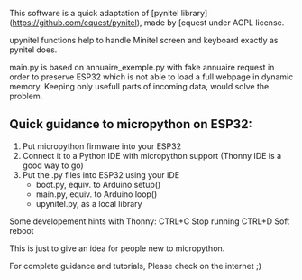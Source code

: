 
This software is a quick adaptation of [pynitel library] (https://github.com/cquest/pynitel), made by [cquest under AGPL license.

upynitel functions help to handle Minitel screen and keyboard exactly as pynitel does.

main.py is based on annuaire_exemple.py with fake annuaire request in order to preserve ESP32 which is not able to load a full webpage in dynamic memory. 
Keeping only usefull parts of incoming data, would solve the problem.


## Quick guidance to micropython on ESP32: 
1. Put micropython firmware into your ESP32
2. Connect it to a Python IDE with micropython support (Thonny IDE is a good way to go)
3. Put the .py files into ESP32 using your IDE
   * boot.py, equiv. to Arduino setup()
   * main.py, equiv. to Arduino loop()
   * upynitel.py, as a local library

Some developement hints with Thonny:
CTRL+C Stop running
CTRL+D Soft reboot


This is just to give an idea for people new to micropython.

For complete guidance and tutorials, Please check on the internet ;)

